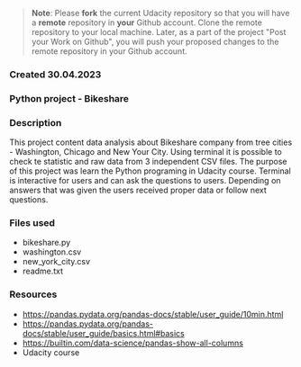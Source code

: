 >**Note**: Please **fork** the current Udacity repository so that you will have a **remote** repository in **your** Github account. Clone the remote repository to your local machine. Later, as a part of the project "Post your Work on Github", you will push your proposed changes to the remote repository in your Github account.

### Created 30.04.2023

### Python project - Bikeshare


### Description
This project content data analysis about Bikeshare company from tree cities - Washington, Chicago and New Your City. Using terminal it is possible to check te statistic and raw data from 3 independent CSV files. The purpose of this project was learn the Python programing in Udacity course. Terminal is interactive for users and can ask the questions to users. Depending on answers that was given the users received proper data or follow next questions.

### Files used
- bikeshare.py 
- washington.csv 
- new_york_city.csv 
- readme.txt

### Resources
- https://pandas.pydata.org/pandas-docs/stable/user_guide/10min.html
- https://pandas.pydata.org/pandas-docs/stable/user_guide/basics.html#basics
- https://builtin.com/data-science/pandas-show-all-columns
- Udacity course
